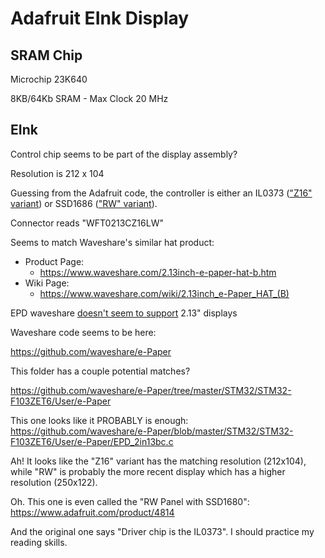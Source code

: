# Adafruit EInk Display

## SRAM Chip

Microchip 23K640

8KB/64Kb SRAM - Max Clock 20 MHz

## EInk

Control chip seems to be part of the display assembly?

Resolution is 212 x 104

Guessing from the Adafruit code, the controller is either an IL0373 (["Z16" variant](https://github.com/adafruit/Adafruit_EPD/blob/master/src/panels/ThinkInk_213_Tricolor_Z16.h)) or SSD1686 (["RW" variant](https://github.com/adafruit/Adafruit_EPD/blob/master/src/panels/ThinkInk_213_Tricolor_RW.h)).

Connector reads "WFT0213CZ16LW"

Seems to match Waveshare's similar hat product:

* Product Page:
    * https://www.waveshare.com/2.13inch-e-paper-hat-b.htm
* Wiki Page:
    * https://www.waveshare.com/wiki/2.13inch_e-Paper_HAT_(B)

EPD waveshare [doesn't seem to support](https://docs.rs/epd-waveshare/0.4.0/epd_waveshare/) 2.13" displays

Waveshare code seems to be here:

https://github.com/waveshare/e-Paper

This folder has a couple potential matches?

https://github.com/waveshare/e-Paper/tree/master/STM32/STM32-F103ZET6/User/e-Paper

This one looks like it PROBABLY is enough: https://github.com/waveshare/e-Paper/blob/master/STM32/STM32-F103ZET6/User/e-Paper/EPD_2in13bc.c

Ah! It looks like the "Z16" variant has the matching resolution (212x104), while "RW" is probably the more recent display which has a higher resolution (250x122).

Oh. This one is even called the "RW Panel with SSD1680": https://www.adafruit.com/product/4814

And the original one says "Driver chip is the IL0373". I should practice my reading skills.
